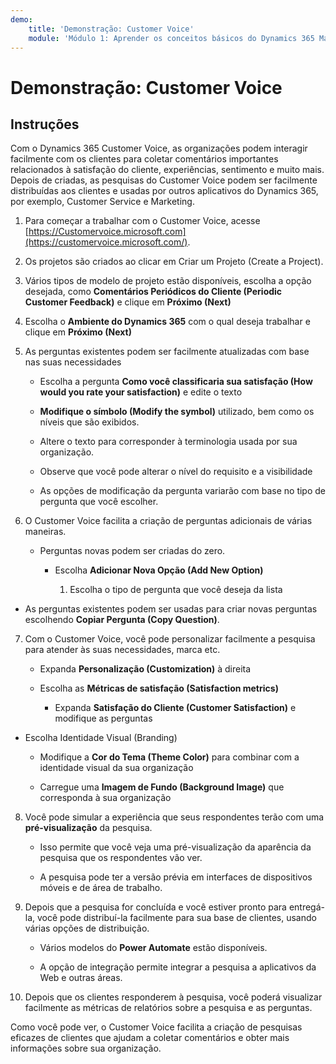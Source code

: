 ```yaml
---
demo:
    title: 'Demonstração: Customer Voice'
    module: 'Módulo 1: Aprender os conceitos básicos do Dynamics 365 Marketing'
---
```


# Demonstração: Customer Voice

## Instruções

Com o Dynamics 365 Customer Voice, as organizações podem interagir facilmente com os clientes para coletar comentários importantes relacionados à satisfação do cliente, experiências, sentimento e muito mais. Depois de criadas, as pesquisas do Customer Voice podem ser facilmente distribuídas aos clientes e usadas por outros aplicativos do Dynamics 365, por exemplo, Customer Service e Marketing. 

1. Para começar a trabalhar com o Customer Voice, acesse [https://Customervoice.microsoft.com](https://customervoice.microsoft.com/). 

2. Os projetos são criados ao clicar em Criar um Projeto (Create a Project).

3. Vários tipos de modelo de projeto estão disponíveis, escolha a opção desejada, como **Comentários Periódicos do Cliente (Periodic Customer Feedback)** e clique em **Próximo (Next)**

4. Escolha o **Ambiente do Dynamics 365** com o qual deseja trabalhar e clique em **Próximo (Next)**

5. As perguntas existentes podem ser facilmente atualizadas com base nas suas necessidades

	- Escolha a pergunta **Como você classificaria sua satisfação (How would you rate your satisfaction)** e edite o texto

	- **Modifique o símbolo (Modify the symbol)** utilizado, bem como os níveis que são exibidos. 

	- Altere o texto para corresponder à terminologia usada por sua organização. 

	- Observe que você pode alterar o nível do requisito e a visibilidade

	- As opções de modificação da pergunta variarão com base no tipo de pergunta que você escolher.

6. O Customer Voice facilita a criação de perguntas adicionais de várias maneiras. 

	- Perguntas novas podem ser criadas do zero.

		- Escolha **Adicionar Nova Opção (Add New Option)**

			1. Escolha o tipo de pergunta que você deseja da lista

- As perguntas existentes podem ser usadas para criar novas perguntas escolhendo **Copiar Pergunta (Copy Question)**.

7. Com o Customer Voice, você pode personalizar facilmente a pesquisa para atender às suas necessidades, marca etc. 

	- Expanda **Personalização (Customization)** à direita

	- Escolha as **Métricas de satisfação (Satisfaction metrics)**

		- Expanda **Satisfação do Cliente (Customer Satisfaction)** e modifique as perguntas

- Escolha Identidade Visual (Branding)

	- Modifique a **Cor do Tema (Theme Color)** para combinar com a identidade visual da sua organização

	- Carregue uma **Imagem de Fundo (Background Image)** que corresponda à sua organização

8. Você pode simular a experiência que seus respondentes terão com uma **pré-visualização** da pesquisa. 

	- Isso permite que você veja uma pré-visualização da aparência da pesquisa que os respondentes vão ver. 

	- A pesquisa pode ter a versão prévia em interfaces de dispositivos móveis e de área de trabalho. 

9. Depois que a pesquisa for concluída e você estiver pronto para entregá-la, você pode distribuí-la facilmente para sua base de clientes, usando várias opções de distribuição.

	- Vários modelos do **Power Automate** estão disponíveis. 

	- A opção de integração permite integrar a pesquisa a aplicativos da Web e outras áreas. 

10. Depois que os clientes responderem à pesquisa, você poderá visualizar facilmente as métricas de relatórios sobre a pesquisa e as perguntas. 

Como você pode ver, o Customer Voice facilita a criação de pesquisas eficazes de clientes que ajudam a coletar comentários e obter mais informações sobre sua organização. 

 
